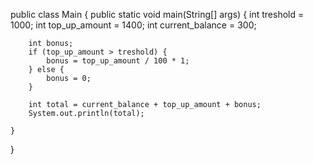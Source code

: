 public class Main {
    public static void main(String[] args) {
        int treshold = 1000;
        int top_up_amount = 1400;
        int current_balance = 300;

        int bonus;
        if (top_up_amount > treshold) {
            bonus = top_up_amount / 100 * 1;
        } else {
            bonus = 0;
        }

        int total = current_balance + top_up_amount + bonus;
        System.out.println(total);

    }
}
